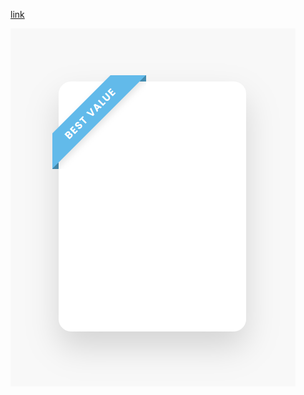 [link](https://www.youtube.com/watch?v=znBmUqBZ4Jg)

![](https://github.com/IrinaSpasova/Small-Projects/blob/main/Ribbon%20Shape%20using%20Html%20and%20CSS%20Only/Untitled.png)
